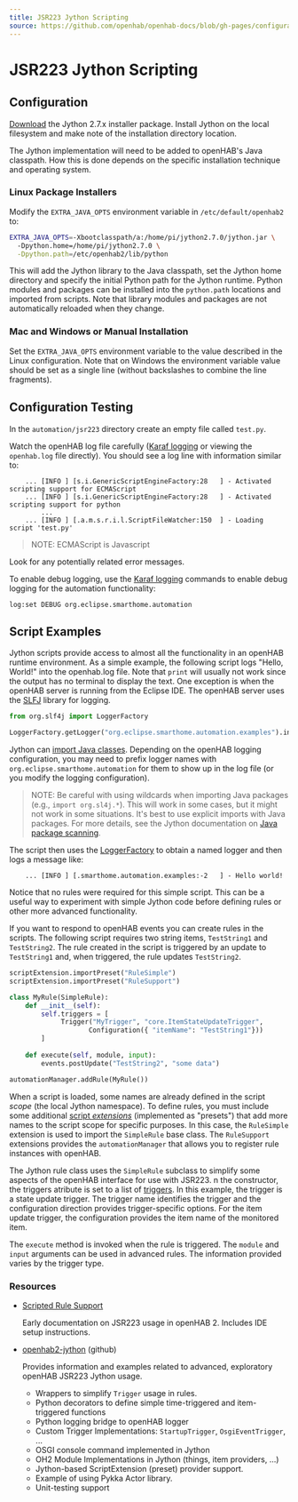 ```yaml
---
title: JSR223 Jython Scripting
source: https://github.com/openhab/openhab-docs/blob/gh-pages/configuration/jsr223-jython.md
---
```



# JSR223 Jython Scripting

## Configuration

[Download](http://www.jython.org/downloads.html) the Jython 2.7.x installer package. 
Install Jython on the local filesystem and make note of the installation directory location.

The Jython implementation will need to be added to openHAB's Java classpath. 
How this is done depends on the specific installation technique and operating system.

### Linux Package Installers

Modify the `EXTRA_JAVA_OPTS` environment variable in `/etc/default/openhab2` to:

```bash
EXTRA_JAVA_OPTS=-Xbootclasspath/a:/home/pi/jython2.7.0/jython.jar \
  -Dpython.home=/home/pi/jython2.7.0 \
  -Dpython.path=/etc/openhab2/lib/python
```

This will add the Jython library to the Java classpath, 
set the Jython home directory and specify the initial Python path for the Jython runtime. 
Python modules and packages can be installed into the `python.path` locations and imported from scripts. 
Note that library modules and packages are not automatically reloaded when they change.

### Mac and Windows or Manual Installation

Set the `EXTRA_JAVA_OPTS` environment variable to the value described in the Linux configuration. 
Note that on Windows the environment variable value should be set as a single line 
(without backslashes to combine the line fragments).

## Configuration Testing

In the `automation/jsr223` directory create an empty file called `test.py`.

Watch the openHAB log file carefully ([Karaf logging](/docs/administration/logging.html) 
or viewing the `openhab.log` file directly). 
You should see a log line with information similar to:

```text
    ... [INFO ] [s.i.GenericScriptEngineFactory:28   ] - Activated scripting support for ECMAScript
    ... [INFO ] [s.i.GenericScriptEngineFactory:28   ] - Activated scripting support for python
        ...
    ... [INFO ] [.a.m.s.r.i.l.ScriptFileWatcher:150  ] - Loading script 'test.py'
```

> NOTE: ECMAScript is Javascript

Look for any potentially related error messages.

To enable debug logging, use the [Karaf logging](/docs/administration/logging.html) commands to 
enable debug logging for the automation functionality:

```text
log:set DEBUG org.eclipse.smarthome.automation
```

## Script Examples

Jython scripts provide access to almost all the functionality in an openHAB runtime environment. 
As a simple example, the following script logs "Hello, World!" into the openhab.log file. 
Note that `print` will usually not work since the output has no terminal to display the text. 
One exception is when the openHAB server is running from the Eclipse IDE. 
The openHAB server uses the [SLFJ](https://www.slf4j.org/) library for logging. 

```python
from org.slf4j import LoggerFactory

LoggerFactory.getLogger("org.eclipse.smarthome.automation.examples").info("Hello world!")
```

Jython can [import Java classes](http://www.jython.org/jythonbook/en/1.0/ModulesPackages.html). 
Depending on the openHAB logging configuration, 
you may need to prefix logger names with `org.eclipse.smarthome.automation` 
for them to show up in the log file (or you modify the logging configuration).

> NOTE: Be careful with using wildcards when importing Java packages (e.g., `import org.sl4j.*`). 
> This will work in some cases, but it might not work in some situations. 
> It's best to use explicit imports with Java packages. 
> For more details, see the Jython documentation on 
> [Java package scanning](http://www.jython.org/jythonbook/en/1.0/ModulesPackages.html#java-package-scanning).

The script then uses the [LoggerFactory](https://www.slf4j.org/apidocs/org/slf4j/Logger.html) 
to obtain a named logger and then logs a message like:

```text
    ... [INFO ] [.smarthome.automation.examples:-2   ] - Hello world!
```

Notice that no rules were required for this simple script. 
This can be a useful way to experiment with simple Jython code before defining rules or other more advanced functionality.

If you want to respond to openHAB events you can create rules in the scripts. 
The following script requires two string items, `TestString1` and `TestString2`. 
The rule created in the script is triggered by an update to `TestString1` and, 
when triggered, the rule updates `TestString2`. 

```python
scriptExtension.importPreset("RuleSimple")
scriptExtension.importPreset("RuleSupport")

class MyRule(SimpleRule):
    def __init__(self):
        self.triggers = [
             Trigger("MyTrigger", "core.ItemStateUpdateTrigger", 
                    Configuration({ "itemName": "TestString1"}))
        ]
        
    def execute(self, module, input):
        events.postUpdate("TestString2", "some data")

automationManager.addRule(MyRule())
```

When a script is loaded, some names are already defined in the script *scope* (the local Jython namespace). 
To define rules, you must include some additional [script *extensions*](jsr223.html#presets) 
(implemented as "presets") that add more names to the script scope for specific purposes. 
In this case, the `RuleSimple` extension is used to import the `SimpleRule` base class. 
The `RuleSupport` extensions provides the `automationManager` that allows you to register rule instances with openHAB.

The Jython rule class uses the `SimpleRule` subclass to simplify some aspects of the openHAB interface for use with JSR223. 
n the constructor, the triggers atribute is set to a list of [triggers](jsr223.html#trigger_types). 
In this example, the trigger is a state update trigger. 
The trigger name identifies the trigger and the configuration direction provides trigger-specific options. 
For the item update trigger, the configuration provides the item name of the monitored item.

The `execute` method is invoked when the rule is triggered. 
The `module` and `input` arguments can be used in advanced rules. 
The information provided varies by the trigger type.

### Resources

  - [Scripted Rule Support](https://github.com/eclipse/smarthome/wiki/Scripted-Rule-Support)
    
    Early documentation on JSR223 usage in openHAB 2. Includes IDE setup instructions.

  - [openhab2-jython](https://github.com/steve-bate/openhab2-jython)  (github)

    Provides information and examples related to advanced, exploratory openHAB JSR223 Jython usage.

    - Wrappers to simplify `Trigger` usage in rules.
    - Python decorators to define simple time-triggered and item-triggered functions
    - Python logging bridge to openHAB logger
    - Custom Trigger Implementations: `StartupTrigger`, `OsgiEventTrigger`, ...
    - OSGI console command implemented in Jython
    - OH2 Module Implementations in Jython (things, item providers, ...)
    - Jython-based ScriptExtension (preset) provider support.
    - Example of using Pykka Actor library.
    - Unit-testing support

<DocPreviousVersions/>
<EditPageLink/>
